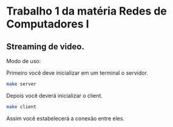 # Trabalho 1 da matéria Redes de Computadores I

## Streaming de video.

Modo de uso:


Primeiro você deve inicializar em um terminal o servidor.
```bash
make server
```

Depois você deverá inicializar o client.
```bash
make client
```

Assim você estabelecerá a conexão entre eles.
